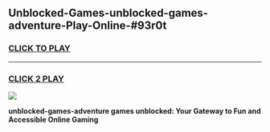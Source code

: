 
## Unblocked-Games-unblocked-games-adventure-Play-Online-#93r0t
<h3>
<a href="https://premium.freeplayer.one?title=unblocked-games-adventure&ref=27F">CLICK TO PLAY</a></h3>
<hr>

<h3>
<a href="https://premium.freeplayer.one?title=unblocked-games-adventure&ref=27F">CLICK 2 PLAY</a>
  
</h3>

<a href="https://premium.freeplayer.one?title=unblocked-games-adventure&ref=27F"><img src="https://clearcache.store/games.png"></a>


**unblocked-games-adventure games unblocked: Your Gateway to Fun and Accessible Online Gaming**
